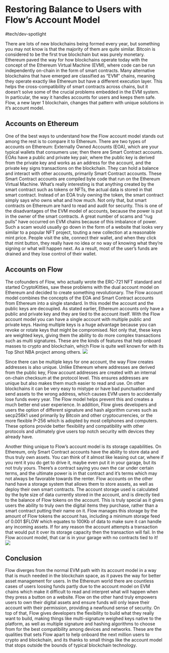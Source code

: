 # Restoring Balance to Users with Flow’s Account Model
#tech/dev-spotlight

There are lots of new blockchains being formed every year, but something you may not know is that the majority of them are quite similar. Bitcoin is considered to be the first true blockchain but was purely monetary. Ethereum paved the way for how blockchains operate today with the concept of the Ethereum Virtual Machine (EVM), where code can be run independently on-chain in the form of smart contracts. Many alternative blockchains that have emerged are classified as “EVM” chains, meaning they operate exactly like Ethereum but have a different execution layer. This helps the cross-compatibility of smart contracts across chains, but it doesn’t solve some of the crucial problems embedded in the EVM system. In particular, the way it handles accounts for users and keeps them safe. Flow, a new layer 1 blockchain, changes that pattern with unique solutions in it’s account model. 

## Accounts on Ethereum
One of the best ways to understand how the Flow account model stands out among the rest is to compare it to Ethereum. There are two types of accounts on Ethereum: Externally Owned Accounts (EOA), which are your typical wallets that consumers use; then there are Smart Contract accounts. EOAs have a public and private key pair, where the public key is derived from the private key and works as an address for the account, and the private key signs transactions on the blockchain. They can hold a balance and interact with other accounts, primarily Smart Contract accounts. These Smart Contract accounts are compiled byte code that run on the Ethereum Virtual Machine. What’s really interesting is that anything created by the smart contract such as tokens or NFTs, the actual data is stored in that smart contract. Instead of an EOA truly owning the token, the smart contract simply says who owns what and how much. Not only that, but smart contracts on Ethereum are hard to read and audit for security. This is one of the disadvantages of the EVM model of accounts, because the power is put in the owner of the smart contracts. A great number of scams and “rug pulls” have occurred on EVM chains because of this imbalance of power. Such a scam would usually go down in the form of a website that looks very similar to a popular NFT project, touting a new collection at a reasonable mint price. People visit the site, connect their wallet, and when they click that mint button, they really have no idea or no way of knowing what they’re signing or what will happen next. As a result, most of the user’s funds are drained and they lose control of their wallet. 

## Accounts on Flow
The cofounders of Flow, who actually wrote the ERC-721 NFT standard and started CryptoKitties, saw these problems with the dual account model on Ethereum and decided to create something revolutionary. The Flow account model combines the concepts of the EOA and Smart Contract accounts from Ethereum into a single standard. In this model the account and the public keys are decoupled. As stated earlier, Ethereum accounts only have a public and private key and they are tied to the account itself. With the Flow account model you can have a single account with multiple public and private keys. Having multiple keys is a huge advantage because you can revoke or rotate keys that might be compromised. Not only that, these keys are weighted keys, giving them the ability to do more complex transactions such as multi signatures. These are the kinds of features that help onboard masses to crypto and blockchain, which Flow is quite well known for with its Top Shot NBA project among others. 
![](Restoring%20Balance%20to%20Users%20with%20Flow%E2%80%99s%20Account%20Model/image.png)<!-- {"width":654} -->

Since there can be multiple keys for one account, the way Flow creates addresses is also unique. Unlike Ethereum where addresses are derived from the public key, Flow account addresses are created with an internal on-chain checksum at the protocol level. This ensures addresses are unique but also makes them much easier to read and use. On other blockchains it can be very easy to mistype or have bad punctuation and send assets to the wrong address, which causes EVM users to accidentally lose funds every year. The Flow model helps prevent this and creates a much better end user experience. In addition, Flow gives developers and users the option of different signature and hash algorithm curves such as secp256k1 used primarily by Bitcoin and other cryptocurrencies, or the more flexible P-256 which is adopted by most cellphones and computers. These options provide better flexibility and compatibility with other protocols and ultimately give users top notch security with devices they already have. 

Another thing unique to Flow’s account model is its storage capabilities. On Ethereum, only Smart Contract accounts have the ability to store data and thus truly own assets. You can think of it almost like leasing out car, where if you rent it you do get to drive it, maybe even put it in your garage, but its not truly yours. There’s a contract saying you own the car under certain terms, and the ultimate power is in that contract and it’s terms which may not always be favorable towards the renter. Flow accounts on the other hand have a storage system that allows them to store assets, as well as deploy their own smart contracts. The account storage used is calculated by the byte size of data currently stored in the account, and is directly tied to the balance of Flow tokens on the account. This is truly special as it gives users the ability to truly own the digital items they purchase, rather than a smart contract putting their name on it. Flow manages this storage by the amount of Flow tokens the account has, including a minimum storage feed of 0.001 $FLOW which equates to 100Kb of data to make sure it can handle any incoming assets. If for any reason the account attempts a transaction that would put it over its storage capacity then the transaction will fail. In the Flow account model, that car is in your garage with no contracts tied to it!
![](Restoring%20Balance%20to%20Users%20with%20Flow%E2%80%99s%20Account%20Model/image%202.png)

## Conclusion
Flow diverges from the normal EVM path with its account model in a way that is much needed in the blockchain space, as it paves the way for better asset management for users. In the Ethereum world there are countless cases of users loosing funds partly due to the account model on EVM chains which make it difficult to read and interpret what will happen when they press a button on a website. Flow on the other hand truly empowers users to own their digital assets and ensure funds will only leave their account with their permission, providing a newfound sense of security. On top of that, Flow gives developers the flexibility to build what they really want to build, making things like multi-signature weighed keys native to the platform, as well as multiple signature and hashing algorithms to choose from for the best compatibility among devices and networks. These are the qualities that sets Flow apart to help onboard the next million users to crypto and blockchain, and its thanks to small things like the account model that stops outside the bounds of typical blockchain technology. 